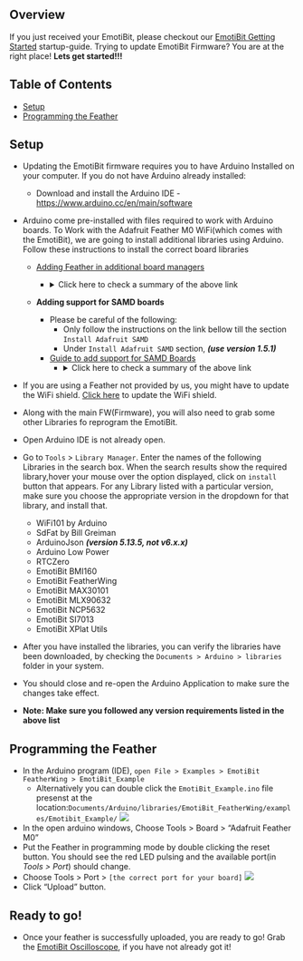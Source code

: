 ## Overview
If you just received your EmotiBit, please checkout our [EmotiBit Getting Started](./EmotiBit_Getting_Started.md) startup-guide.
Trying to update EmotiBit Firmware? You are at the right place! **Lets get started!!!**

## Table of Contents
- [Setup](#setup)
- [Programming the Feather](#programming-the-feather)

## Setup
- Updating the EmotiBit firmware requires you to have Arduino Installed on your computer. If you do not have Arduino already installed:
    - Download and install the Arduino IDE - https://www.arduino.cc/en/main/software
- Arduino come pre-installed with files required to work with Arduino boards. To Work with the Adafruit Feather M0 WiFi(which comes with the EmotiBit), we are going to install additional libraries using Arduino. Follow these instructions to install the correct board libraries 
  
  - [Adding Feather in additional board managers](https://learn.adafruit.com/adafruit-feather-m0-wifi-atwinc1500/setup)
    - <details>
      <summary>Click here to check a summary of the above link</summary>
      <br>
      
        - Preferences > Additional Board Manager URLs
        - Copy-Paste the link: https:<span></span>//adafruit.github.io/arduino-board-index/package_adafruit_index.json
      </details>
  
  - **Adding support for SAMD boards**
    - Please be careful of the following: 
        - Only follow the instructions on the link bellow till the section `Install Adafruit SAMD`
        - Under `Install Adafruit SAMD` section, _**(use version 1.5.1)**_
    - [Guide to add support for SAMD Boards](https://learn.adafruit.com/adafruit-feather-m0-wifi-atwinc1500/using-with-arduino-ide)
      - <details>
        <summary>Click here to check a summary of the above link</summary>
        <br>
      
          - Tools>Board: “..”>Boards Manager
            - Install Arduino SAMD Boards
            - Install Adafruit SAMD _**(use version 1.5.1)**_
        </details>
- If you are using a Feather not provided by us, you might have to update the WiFi shield. [Click here](./Updating_WiFi_Shield.md) to update the WiFi shield.
- Along with the main FW(Firmware), you will also need to grab some other Libraries fo reprogram the EmotiBit.
- Open Arduino IDE is not already open.
- Go to `Tools` > `Library Manager`. Enter the names of the following Libraries in the search box. When the search results show the required library,hover your mouse over the option displayed, click on `install` button that appears. For any Library listed with a particular version, make sure you choose the appropriate version in the dropdown for that library, and install that.
  - WiFi101 by Arduino
  - SdFat by Bill Greiman
  - ArduinoJson _**(version 5.13.5, not v6.x.x)**_
  - Arduino Low Power
  - RTCZero
  - EmotiBit BMI160
  - EmotiBit FeatherWing
  - EmotiBit MAX30101
  - EmotiBit MLX90632
  - EmotiBit NCP5632
  - EmotiBit SI7013
  - EmotiBit XPlat Utils
- After you have installed the libraries, you can verify the libraries have been downloaded, by checking the `Documents > Arduino > libraries` folder in your system.
- You should close and re-open the Arduino Application to make sure the changes take effect.
- **Note: Make sure you followed any version requirements listed in the above list**

## Programming the Feather
- In the Arduino program (IDE), `open File > Examples > EmotiBit FeatherWing > EmotiBit_Example`
  - Alternatively you can double click the `EmotiBit_Example.ino` file presenst at the location:`Documents/Arduino/libraries/EmotiBit_FeatherWing/examples/Emotibit_Example/` 
  ![][arduino_chooseExample]
- In the open arduino windows, Choose Tools > Board > “Adafruit Feather M0”
- Put the Feather in programming mode by double clicking the reset button. You should see the red LED pulsing and the available port(in _Tools > Port_) should change.
- Choose Tools > Port > `[the correct port for your board]`
![][arduino_choosePort]
- Click “Upload” button.

## Ready to go!
- Once your feather is successfully uploaded, you are ready to go! Grab the [EmotiBit Oscilloscope](https://github.com/emotibit/ofxemotibit/releases/latest), if you have not already got it!

[comment]: <> (Add links to images below)

[arduino_chooseExample]: ../assets/arduino-choose_emotibit_example.png
[arduino_choosePort]: ../assets/arduino-uploading_FW.png